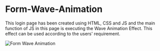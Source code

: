 # Form-Wave-Animation
This login page has been created using HTML, CSS and JS and the main function of JS in this page is executing the Wave Animation Effect. This effect can be used according to the users' requirement.

![Form Wave Animation](https://user-images.githubusercontent.com/97402437/158069097-403f3c26-8c8d-4369-9919-5eacc3b6985d.png)

